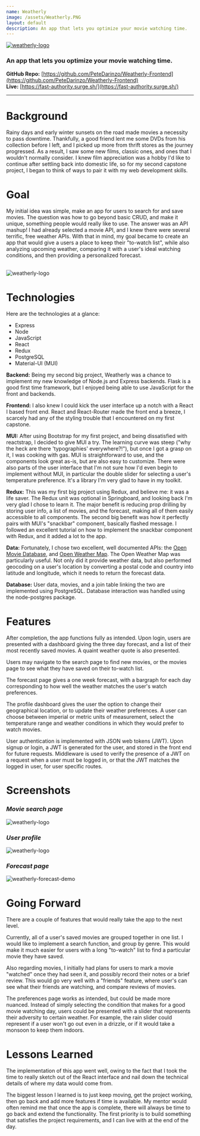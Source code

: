 ```yaml
---
name: Weatherly
image: /assets/Weatherly.PNG
layout: default
description: An app that lets you optimize your movie watching time.
---
```

<a href="https://fast-authority.surge.sh/">
  <img src="/assets/weatherly-logo.PNG" alt="weatherly-logo"  />
</a>

###  An app that lets you optimize your movie watching time.

**GitHub Repo:** [https://github.com/PeteDarinzo/Weatherly-Frontend](https://github.com/PeteDarinzo/Weatherly-Frontend)  
**Live:** [https://fast-authority.surge.sh/](https://fast-authority.surge.sh/)  


---


# **Background**

Rainy days and early winter sunsets on the road made movies a necessity to pass downtime. Thankfully, a good friend lent me some DVDs from his collection before I left, and I picked up more from thrift stores as the journey progressed. As a result, I saw some new films, classic ones, and ones that I wouldn't normally consider. I knew film appreciation was a hobby I'd like to continue after settling back into domestic life, so for my second capstone project, I began to think of ways to pair it with my web development skills. 

# **Goal**

 My initial idea was simple, make an app for users to search for and save movies. The question was how to go beyond basic CRUD, and make it unique, something people would really like to use. The answer was an API mashup! I had already selected a movie API, and I knew there were several terrific, free weather APIs. With that in mind, my goal became to create an app that would give a users a place to keep their "to-watch list", while also analyzing upcoming weather, comparing it with a user's ideal watching conditions, and then providing a personalized forecast.

<br>

<img src="/assets/weatherly-landing-page.PNG" alt="weatherly-logo" class="demo-img" />

<br>

# **Technologies**

Here are the technologies at a glance:
- Express
- Node
- JavaScript
- React
- Redux
- PostgreSQL
- Material-UI (MUI)

**Backend:** Being my second big project, Weatherly was a chance to implement my new knowledge of Node.js and Express backends. Flask is a good first time framework, but I enjoyed being able to use JavaScript for the front and backends.

**Frontend:** I also knew I could kick the user interface up a notch with a React I based front end. React and React-Router made the front end a breeze, I scarcely had any of the styling trouble that I encountered on my first capstone.

**MUI:** After using Bootstrap for my first project, and being dissatisfied with reactstrap, I decided to give MUI a try. The learning curve was steep ("why the heck are there 'typographies' everywhere?!"), but once I got a grasp on it, I was cooking with gas. MUI is straightforward to use, and the components look great as-is, but are also easy to customize. There were also parts of the user interface that I'm not sure how I'd even begin to implement without MUI, in particular the double slider for selecting a user's temperature preference. It's a library I'm very glad to have in my toolkit.

**Redux:** This was my first big project using Redux, and believe me: it was a life saver. The Redux unit was optional in Springboard, and looking back I'm very glad I chose to learn it. The major benefit is reducing prop drilling by storing user info, a list of movies, and the forecast, making all of them easily accessible to all components. The second big benefit was how it perfectly pairs with MUI's "snackbar" component, basically flashed message. I followed an excellent tutorial on how to implement the snackbar component with Redux, and it added a lot to the app.

**Data:** Fortunately, I chose two excellent, well documented APIs: the [Open Movie Database](https://www.omdbapi.com/), and [Open Weather Map](https://openweathermap.org/). The Open Weather Map was particularly useful. Not only did it provide weather data, but also performed geocoding on a user's location by converting a postal code and country into latitude and longitude, which it needs to return the forecast data.

**Database:** User data, movies, and a join table linking the two are implemented using PostgreSQL. Database interaction was handled using the node-postgres package. 

# **Features**

After completion, the app functions fully as intended. Upon login, users are presented with a dashboard giving the three day forecast, and a list of their most recently saved movies. A quaint weather quote is also presented.

Users may navigate to the search page to find new movies, or the movies page to see what they have saved on their to-watch list. 

The forecast page gives a one week forecast, with a bargraph for each day corresponding to how well the weather matches the user's watch preferences. 

The profile dashboard gives the user the option to change their geographical location, or to update their weather preferences. A user can choose between imperial or metric units of measurement, select the temperature range and weather conditions in which they would prefer to watch movies.

User authentication is implemented with JSON web tokens (JWT). Upon signup or login, a JWT is generated for the user, and stored in the front end for future requests. Middleware is used to verify the presence of a JWT on a request when a user must be logged in, or that the JWT matches the logged in user, for user specific routes. 

# **Screenshots**

### _Movie search page_

<img src="/assets/weatherly-search-demo.PNG" alt="weatherly-logo" class="demo-img" />

<br>

### _User profile_

<img src="/assets/weatherly-profile-demo.PNG" alt="weatherly-logo" class="demo-img" />

<br>

### _Forecast page_

<img src="/assets/weatherly-forecast-demo.PNG" alt="weatherly-forecast-demo" class="demo-img" />

<br>

# **Going Forward**

There are a couple of features that would really take the app to the next level.  

Currently, all of a user's saved movies are grouped together in one list. I would like to implement a search function, and group by genre. This would make it much easier for users with a long "to-watch" list to find a particular movie they have saved.

Also regarding movies, I initially had plans for users to mark a movie "watched" once they had seen it, and possibly record their notes or a brief review. This would go very well with a "friends" feature, where user's can see what their friends are watching, and compare reviews of movies.

The preferences page works as intended, but could be made more nuanced. Instead of simply selecting the condition that makes for a good movie watching day, users could be presented with a slider that represents their adversity to certain weather. For example, the rain slider could represent if a user won't go out even in a drizzle, or if it would take a monsoon to keep them indoors. 

# **Lessons Learned**

The implementation of this app went well, owing to the fact that I took the time to really sketch out of the React interface and nail down the technical details of where my data would come from.  

The biggest lesson I learned is to just keep moving, get the project working, then go back and add more features if time is available. My mentor would often remind me that once the app is complete, there will always be time to go back and extend the functionality. The first priority is to build something that satisfies the project requirements, and I can live with at the end of the day.

